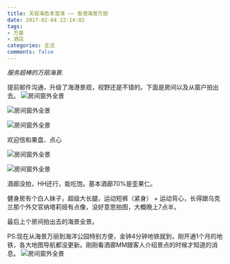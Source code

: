 ```yaml
---
title: 天容海色本澄清 —— 香港海景万丽
date: 2017-02-04 22:14:02
tags:
- 万豪
- 酒店
categories: 生活
comments: false
---
```


*服务超棒的万丽海景.*
<!--more-->

提前邮件沟通，升级了海港景观，视野还是不错的。下面是房间以及从窗户拍出去。
![房间窗外全景](http://ovor60v7j.bkt.clouddn.com/215816qzj8em88pzvmmam1.jpg)

![房间窗外全景](http://ovor60v7j.bkt.clouddn.com/215830w8t5rulsyrrkgodd.jpg)

![房间窗外全景](http://ovor60v7j.bkt.clouddn.com/221256azypkzv18zl4svxs.jpg)

欢迎信和果盘、点心

![房间窗外全景](http://ovor60v7j.bkt.clouddn.com/215824zllh33ovzrvtdorh.jpg)

![房间窗外全景](http://ovor60v7j.bkt.clouddn.com/215837apy6pwz9j24bzm41.jpg)

酒廊没拍，HH还行，能吃饱。基本酒廊70%是歪果仁。

健身房有个白人妹子，超级大长腿，运动短裤（紧身） + 运动背心，长得跟乌克兰那个外交官纳塔莉娅有点像，没好意思拍图，大概晚上7点半。

最后上个房间拍出去的海景全景。

PS:现在从海景万丽到海洋公园特别方便，金钟4分钟地铁就到，刚开通1个月的地铁，各大地图导航都没更新。刚刚看酒廊MM跟客人介绍景点的时候才知道的消息。
![房间窗外全景](http://ovor60v7j.bkt.clouddn.com/20170903123059759.jpg)